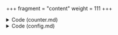 +++
fragment = "content"
weight = 111
+++

<details><summary>Code (counter.md)</summary>

```
+++
date = "2018-07-07"
fragment = "react-portal"
weight = "110"
background = "secondary"
+++
```
</details>

<details><summary>Code (config.md)</summary>

```
+++
fragment = "config"
# Loads the counter component

[[config]]
  type = "js"
  resource = "counter.js"
+++
```
</details>
